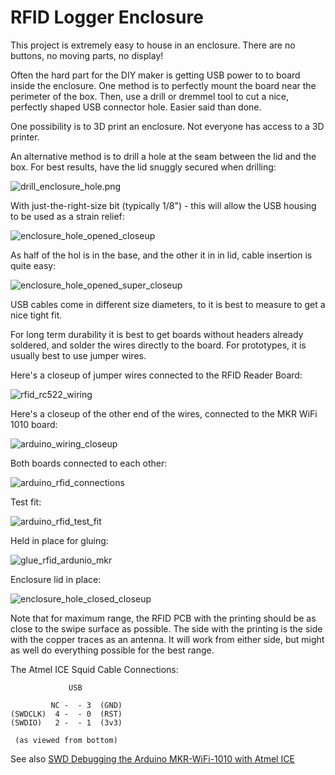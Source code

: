 ﻿# RFID Logger Enclosure

This project is extremely easy to house in an enclosure. There are no buttons, no moving parts, no display!

Often the hard part for the DIY maker is getting USB power to to board inside the enclosure. One method
is to perfectly mount the board near the perimeter of the box. Then, use a drill or dremmel tool to cut
a nice, perfectly shaped USB connector hole. Easier said than done.

One possibility is to 3D print an enclosure. Not everyone has access to a 3D printer.

An alternative method is to drill a hole at the seam between the lid and the box. For best results, have the lid
snuggly secured when drilling:

![drill_enclosure_hole.png](./images/drill_enclosure_hole.png)

With just-the-right-size bit (typically 1/8") - this will allow the USB housing to be used as a strain relief:

![enclosure_hole_opened_closeup](./images/enclosure_hole_opened_closeup.png)

As half of the hol is in the base, and the other it in in lid, cable insertion is quite easy:

![enclosure_hole_opened_super_closeup](./images/enclosure_hole_opened_super_closeup.png)

USB cables come in different size diameters, to it is best to measure to get a nice tight fit.

For long term durability it is best to get boards without headers already soldered, 
and solder the wires directly to the board. For prototypes, it is usually best to use jumper wires.

Here's a closeup of jumper wires connected to the RFID Reader Board:

![rfid_rc522_wiring](./images/rfid_rc522_wiring.png)

Here's a closeup of the other end of the wires, connected to the MKR WiFi 1010 board:

![arduino_wiring_closeup](./images/arduino_wiring_closeup.png)

Both boards connected to each other:

![arduino_rfid_connections](./images/arduino_rfid_connections.png)

Test fit:

![arduino_rfid_test_fit](./images/arduino_rfid_test_fit.png)

Held in place for gluing:

![glue_rfid_ardunio_mkr](./images/glue_rfid_ardunio_mkr.png)

Enclosure lid in place:

![enclosure_hole_closed_closeup](./images/enclosure_hole_closed_closeup.png)

Note that for maximum range, the RFID PCB with the printing should be as close to the swipe surface as possible. 
The side with the printing is the side with the copper traces as an antenna. It will work from either side, but 
might as well do everything possible for the best range.



The Atmel ICE Squid Cable Connections:

```
             USB

         NC -  - 3  (GND)
(SWDCLK)  4 -  - 0  (RST)
(SWDIO)   2 -  - 1  (3v3)

 (as viewed from bottom)
```
See also [SWD Debugging the Arduino MKR-WiFi-1010 with Atmel ICE](https://gojimmypi.blogspot.com/2018/12/swd-debugging-arduino-mkr-wifi-1010.html)